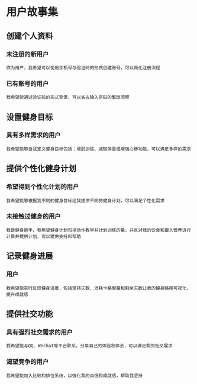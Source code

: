 # 用户故事集
## 创建个人资料
### 未注册的新用户
    作为用户，我希望可以使用手机号与验证码的形式创建账号，可以简化注册流程
### 已有账号的用户
    我希望能通过验证码的形式登录，可以省去输入密码的繁琐流程
## 设置健身目标
### 具有多样需求的用户
    我希望能够自我定义健身目标包括：增肌训练、减轻体重或增强心肺功能，可以满足多样的需求
## 提供个性化健身计划
### 希望得到个性化计划的用户
    我希望能够根据我不同的健身目标给我提供不同的健身计划，可以满足个性化需求
### 未接触过健身的用户
    我是健身新手，我希望健身计划包括动作教学并计划训练的量，并且对我的饮食和摄入营养进行计算并提供计划，可以提供支持和帮助
## 记录健身进展
### 用户
    我希望能实时反馈健身进度，包括坚持天数、消耗卡路里量和剩余天数让我的健身路程可视化，提升成就感
## 提供社交功能
### 具有强烈社交需求的用户
    我希望能与QQ、Wechat等平台联系，分享自己的体验和体会，可以满足我的社交需求
### 渴望竞争的用户
    我希望能加入比较和排位系统，以强化我的自信和成就感，帮助我坚持